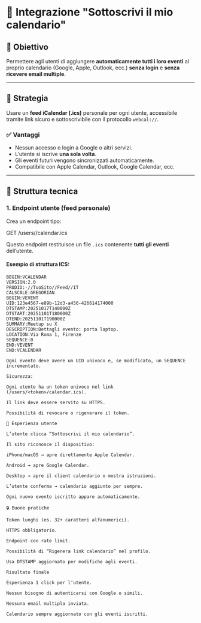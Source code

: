 # 📅 Integrazione "Sottoscrivi il mio calendario"

## 🎯 Obiettivo
Permettere agli utenti di aggiungere **automaticamente tutti i loro eventi** al proprio calendario (Google, Apple, Outlook, ecc.) **senza login** e **senza ricevere email multiple**.

---

## 🔧 Strategia
Usare un **feed iCalendar (.ics)** personale per ogni utente, accessibile tramite link sicuro e sottoscrivibile con il protocollo `webcal://`.

### ✅ Vantaggi
- Nessun accesso o login a Google o altri servizi.
- L’utente si iscrive **una sola volta**.
- Gli eventi futuri vengono sincronizzati automaticamente.
- Compatibile con Apple Calendar, Outlook, Google Calendar, ecc.

---

## 🧱 Struttura tecnica

### 1. Endpoint utente (feed personale)
Crea un endpoint tipo:

GET /users/<token>/calendar.ics

Questo endpoint restituisce un file `.ics` contenente **tutti gli eventi** dell’utente.

#### Esempio di struttura ICS:
```ics
BEGIN:VCALENDAR
VERSION:2.0
PRODID:-//TuoSito//Feed//IT
CALSCALE:GREGORIAN
BEGIN:VEVENT
UID:123e4567-e89b-12d3-a456-426614174000
DTSTAMP:20251017T140000Z
DTSTART:20251101T180000Z
DTEND:20251101T190000Z
SUMMARY:Meetup su X
DESCRIPTION:Dettagli evento: porta laptop.
LOCATION:Via Roma 1, Firenze
SEQUENCE:0
END:VEVENT
END:VCALENDAR

Ogni evento deve avere un UID univoco e, se modificato, un SEQUENCE incrementato.

Sicurezza:

Ogni utente ha un token univoco nel link (/users/<token>/calendar.ics).

Il link deve essere servito su HTTPS.

Possibilità di revocare o rigenerare il token.

📱 Esperienza utente

L’utente clicca “Sottoscrivi il mio calendario”.

Il sito riconosce il dispositivo:

iPhone/macOS → apre direttamente Apple Calendar.

Android → apre Google Calendar.

Desktop → apre il client calendario o mostra istruzioni.

L’utente conferma → calendario aggiunto per sempre.

Ogni nuovo evento iscritto appare automaticamente.

🔒 Buone pratiche

Token lunghi (es. 32+ caratteri alfanumerici).

HTTPS obbligatorio.

Endpoint con rate limit.

Possibilità di “Rigenera link calendario” nel profilo.

Usa DTSTAMP aggiornato per modifiche agli eventi.

Risultato finale

Esperienza 1 click per l’utente.

Nessun bisogno di autenticarsi con Google o simili.

Nessuna email multipla inviata.

Calendario sempre aggiornato con gli eventi iscritti.